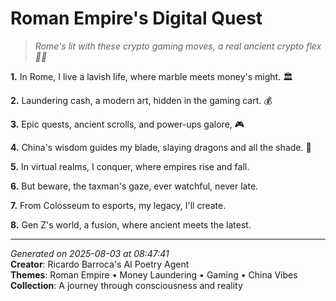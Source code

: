 # Roman Empire's Digital Quest

> *Rome's lit with these crypto gaming moves, a real ancient crypto flex 💎💲*

**1.** In Rome, I live a lavish life, where marble meets money's might. 🏛️


**2.** Laundering cash, a modern art, hidden in the gaming cart. 💰


**3.** Epic quests, ancient scrolls, and power-ups galore, 🎮


**4.** China's wisdom guides my blade, slaying dragons and all the shade. 🏮


**5.** In virtual realms, I conquer, where empires rise and fall.


**6.** But beware, the taxman's gaze, ever watchful, never late.


**7.** From Colosseum to esports, my legacy, I'll create.


**8.** Gen Z's world, a fusion, where ancient meets the latest.



---

*Generated on 2025-08-03 at 08:47:41*  
**Creator**: Ricardo Barroca's AI Poetry Agent  
**Themes**: Roman Empire • Money Laundering • Gaming • China Vibes  
**Collection**: A journey through consciousness and reality
